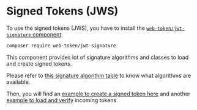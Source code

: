 Signed Tokens (JWS)
===================

To use the signed tokens (JWS), you have to install the [`web-token/jwt-signature` component](https://github.com/web-token/jwt-signature).

```sh
composer require web-token/jwt-signature
```

This component provides lot of signature algorithms and classes to load and create signed tokens. 

Please refer to [this signature algorithm table](algorithms.md) to know what algorithms are available.

Then, you will find an [example to create a signed token here](creation.md) and another [example to load and verify](loading.md) incoming tokens.

